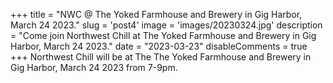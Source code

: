 +++
title = "NWC @ The Yoked Farmhouse and Brewery in Gig Harbor, March 24 2023."
slug = 'post4'
image = 'images/20230324.jpg'
description = "Come join Northwest Chill at The Yoked Farmhouse and Brewery in Gig Harbor, March 24 2023."
date = "2023-03-23"
disableComments = true
+++
Northwest Chill will be at The The Yoked Farmhouse and Brewery in Gig Harbor, March 24 2023 from 7-9pm. 

<!-- ![img](images/20230324.jpg) -->